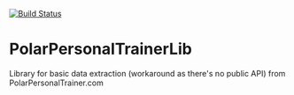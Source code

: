 
[![Build Status](https://www.bitrise.io/app/10fcc114e3912c34/status.svg?token=zB-xmtYZzzQNhVjDTzyBtw&branch=master)](https://www.bitrise.io/app/10fcc114e3912c34)

PolarPersonalTrainerLib
=======================

Library for basic data extraction (workaround as there's no public API) from PolarPersonalTrainer.com
